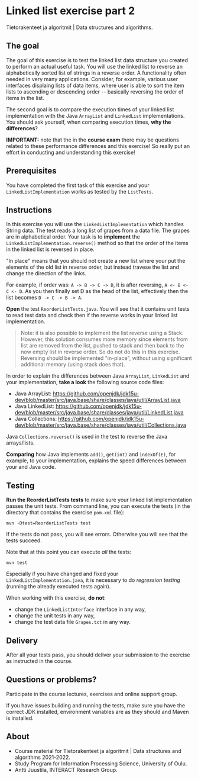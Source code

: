 # Linked list exercise part 2

Tietorakenteet ja algoritmit | Data structures and algorithms.

## The goal

The goal of this exercise is to test the linked list data structure you created to perform an actual useful task. You will use the linked list to reverse an alphabetically sorted list of strings in a reverse order. A functionality often needed in very many applications. Consider, for example, various user interfaces displaing lists of data items, where user is able to sort the item lists to ascending or descending order -- basically reversing the order of items in the list.

The second goal is to compare the execution times of your linked list implementation with the Java `ArrayList` and `LinkedList` implementations. You should ask yourself, when comparing execution times, **why the differences**? 

**IMPORTANT:** note that the in the **course exam** there may be questions related to these performance differences and this exercise! So really put an effort in conducting and understanding this exercise!

## Prerequisites

You have completed the first task of this exercise and your `LinkedListImplementation` works as tested by the `ListTests`.

## Instructions

In this exercise you will use the `LinkedListImplementation` which handles String data. The test reads a long list of grapes from a data file. The grapes are in alphabetical order. Your task is to **implement** the `LinkedListImplementation.reverse()` method so that the order of the items in the linked list is reversed in place.

"In place" means that you should not create a new list where your put the elements of the old list in reverse order, but instead travese the list and change the direction of the links.

For example, if order was: `A -> B -> C -> D`, it is after reversing, `A <- B <- C <- D`. As you then finally set D as the head of the list, effectively then the list becomes `D -> C -> B -> A`.

**Open** the test `ReorderListTests.java`. You will see that it contains unit tests to read test data and check then if the reverse works in your linked list implementation. 

> Note: it is also possible to implement the list reverse using a Stack. However, this solution consumes more memory since elements from list are removed from the list, pushed to stack and then back to the now empty list in reverse order. So do not do this in this exercise. Reversing should be implemented "in-place", without using significant additional memory (using stack does that).

In order to explain the differences between Java `ArrayList`, `LinkedList` and your implementation, **take a look** the following source code files:

* Java ArrayList: https://github.com/openjdk/jdk15u-dev/blob/master/src/java.base/share/classes/java/util/ArrayList.java
* Java LinkedList: https://github.com/openjdk/jdk15u-dev/blob/master/src/java.base/share/classes/java/util/LinkedList.java
* Java Collections: https://github.com/openjdk/jdk15u-dev/blob/master/src/java.base/share/classes/java/util/Collections.java

Java `Collections.reverse()` is used in the test to reverse the Java arrays/lists.

**Comparing** how Java implements `add()`, `get(int)` and `indexOf(E)`, for example, to your implementation, explains the speed differences between your and Java code.

## Testing 

**Run the ReorderListTests tests** to make sure your linked list implementation passes the unit tests. From command line, you can execute the tests (in the directory that contains the exercise `pom.xml` file):

```console
mvn -Dtest=ReorderListTests test
```

If the tests do not pass, you will see errors. Otherwise you will see that the tests succeed. 

Note that at this point you can execute *all* the tests:

```
mvn test
```

Especially if you have changed and fixed your `LinkedListImplementation.java`, it is necessary to do *regression testing* (running the already executed tests again).

When working with this exercise, **do not**:

* change the `LinkedListInterface` interface in any way,
* change the unit tests in any way,
* change the test data file  `Grapes.txt` in any way.

## Delivery

After all your tests pass, you should deliver your submission to the exercise as instructed in the course.

## Questions or problems?

Participate in the course lectures, exercises and online support group.

If you have issues building and running the tests, make sure you have the correct JDK installed, environment variables are as they should and Maven is installed.

## About

* Course material for Tietorakenteet ja algoritmit | Data structures and algorithms 2021-2022.
* Study Program for Information Processing Science, University of Oulu.
* Antti Juustila, INTERACT Research Group.